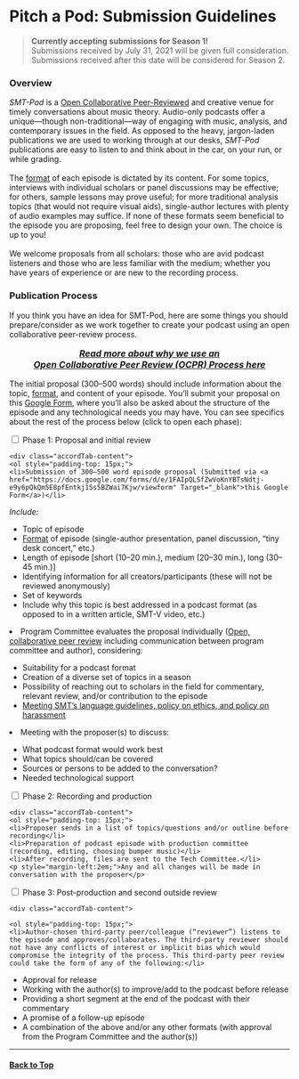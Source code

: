 <div class="hero-image" style="background-image: url('../images/pexels-tommy-lopez-765139.jpg');" alt="Computer screen foregrounded by microphone. Credit: Photo by Tommy Lopez">
  <div class="hero-text">
    <h1>Pitch a Pod: Submission Guidelines</h1>
  </div>
</div>

>**Currently accepting submissions for Season 1!**\
>Submissions received by July 31, 2021 will be given full consideration.\
>Submissions received after this date will be considered for Season 2.

### Overview

_SMT-Pod_ is a [Open Collaborative Peer-Reviewed](OCPR) and creative venue for timely conversations about music theory. Audio-only podcasts offer a unique—though non-traditional—way of engaging with music, analysis, and contemporary issues in the field. As opposed to the heavy, jargon-laden publications we are used to working through at our desks, _SMT-Pod_ publications are easy to listen to and think about in the car, on your run, or while grading.\
\
The <a href="https://castos.com/podcast-format/" target="_blank">format</a> of each episode is dictated by its content. For some topics, interviews with individual scholars or panel discussions may be effective; for others, sample lessons may prove useful; for more traditional analysis topics (that would not require visual aids), single-author lectures with plenty of audio examples may suffice. If none of these formats seem beneficial to the episode you are proposing, feel free to design your own. The choice is up to you!\
\
We welcome proposals from all scholars: those who are avid podcast listeners and those who are less familiar with the medium; whether you have years of experience or are new to the recording process.

### Publication Process

If you think you have an idea for SMT-Pod, here are some things you should prepare/consider as we work together to create your podcast using an open collaborative peer-review process.

<p style="font-size: 16px; text-align: center; font-style: italic;"><strong><a href="../submit/OCPR">Read more about why we use an <br />Open Collaborative Peer Review (OCPR) Process here</a></strong></p>

The initial proposal (300–500 words) should include information about the topic, <a href="https://castos.com/podcast-format/" target="_blank">format</a>, and content of your episode. You’ll submit your proposal on this [Google Form](https://docs.google.com/forms/d/e/1FAIpQLSfZwVoKnYBTsNdtj-e9y6pQkQm5E8pfEntkj15s5BZWai7Kjw/viewform), where you’ll also be asked about the structure of the episode and any technological needs you may have. You can see specifics about the rest of the process below (click to open each phase):

<div class="accordion">
  <div class="accordTab">
    <input type="checkbox" id="chck1" class="accordionInput">
    <label class="accordTab-label" for="chck1">Phase 1: Proposal and initial review</label>

    <div class="accordTab-content">
    <ol style="padding-top: 15px;">
    <li>Submission of 300–500 word episode proposal (Submitted via <a href="https://docs.google.com/forms/d/e/1FAIpQLSfZwVoKnYBTsNdtj-e9y6pQkQm5E8pfEntkj15s5BZWai7Kjw/viewform" Target="_blank">this Google Form</a>)</li>
<p style="font-style: italic;">Include:</p>
<ul>
  <li>Topic of episode</li>
  <li><a href="https://castos.com/podcast-format/" target="_blank">Format</a> of episode (single-author presentation, panel discussion, “tiny desk concert,” etc.)</li>
  <li>Length of episode [short (10–20 min.), medium (20–30 min.), long (30–45 min.)]</li>
  <li>Identifying information for all creators/participants (these will not be reviewed anonymously)</li>
  <li>Set of keywords</li>
  <li>Include why this topic is best addressed in a podcast format (as opposed to in a written article, SMT-V video, etc.)</li></ul>
<li>Program Committee evaluates the proposal individually (<a href="OCPR">Open, collaborative peer review</a> including communication between program committee and author), considering:</li>
      <ul>
      <li>Suitability for a podcast format</li>
      <li>Creation of a diverse set of topics in a season</li>
      <li>Possibility of reaching out to scholars in the field for commentary, relevant review, and/or contribution to the episode</li>
      <li><a href="../about/ethics">Meeting SMT’s language guidelines, policy on ethics, and policy on harassment</a></li></ul>
    <li>Meeting with the proposer(s) to discuss:</li>
      <ul>
      <li>What podcast format would work best</li>
      <li>What topics should/can be covered</li>
      <li>Sources or persons to be added to the conversation?</li>
      <li>Needed technological support</li>
      </ul>
      </ol>
    </div>
    </div>
  <div class="accordTab">
    <input type="checkbox" id="chck2" class="accordionInput">
    <label class="accordTab-label" for="chck2">Phase 2: Recording and production</label>

    <div class="accordTab-content">
    <ol style="padding-top: 15px;">
    <li>Proposer sends in a list of topics/questions and/or outline before recording</li>
    <li>Preparation of podcast episode with production committee (recording, editing, choosing bumper music)</li>
    <li>After recording, files are sent to the Tech Committee.</li>
    <p style="margin-left:2em;">Any and all changes will be made in conversation with the proposer</p>
</ol>
    </div>
  </div>

  <div class="accordTab">
    <input type="checkbox" id="chck3" class="accordionInput">
    <label class="accordTab-label" for="chck3">Phase 3: Post-production and second outside review</label>

    <div class="accordTab-content">

    <ol style="padding-top: 15px;">
    <li>Author-chosen third-party peer/colleague (“reviewer”) listens to the episode and approves/collaborates. The third-party reviewer should not have any conflicts of interest or implicit bias which would compromise the integrity of the process. This third-party peer review could take the form of any of the following:</li>
<ul><li>Approval for release</li>
    <li>Working with the author(s) to improve/add to the podcast before release</li>
    <li>Providing a short segment at the end of the podcast with their commentary</li>
    <li>A promise of a follow-up episode</li>
    <li>A combination of the above and/or any other formats (with approval from the Program Committee and the author(s))</li></ul></ol>
    </div>
  </div>
</div>

<hr>
<h4><a href="#top">Back to Top</a></h4>
